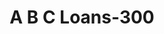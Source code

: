 ---
f_zip-code: 74948
f_state-code: OK
title: A B C Loans-300
f_phone: 918-427-5883
f_city-only: Muldrow
f_address: Muldrow Muldrow
f_location-unique-id: '300'
slug: a-b-c-loans-300
updated-on: '2024-05-30T13:46:58.046Z'
created-on: '2024-05-30T13:36:59.803Z'
published-on: '2024-05-30T13:54:32.469Z'
f_city-state: cms/city/muldrow-ok.md
f_company: cms/company/a-b-c-loans.md
f_state: cms/state/oklahoma.md
layout: '[payday-loan].html'
tags: payday-loan
---